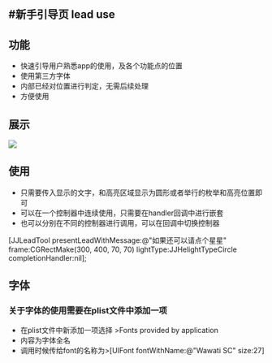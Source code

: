 #新手引导页 lead use
---

## 功能

* 快速引导用户熟悉app的使用，及各个功能点的位置
* 使用第三方字体
* 内部已经对位置进行判定，无需后续处理
* 方便使用

## 展示
![](https://github.com/Joyce-X/JJLeader/blob/master/JJLeader/send.gif?raw=true)

## 使用

* 只需要传入显示的文字，和高亮区域显示为圆形或者举行的枚举和高亮位置即可
* 可以在一个控制器中连续使用，只需要在handler回调中进行嵌套
* 也可以分别在不同的控制器进行调用，可以在回调中切换控制器

[JJLeadTool presentLeadWithMessage:@"如果还可以请点个星星" frame:CGRectMake(300, 400, 70, 70) lightType:JJHelightTypeCircle completionHandler:nil];


## 字体

### 关于字体的使用需要在plist文件中添加一项

* 在plist文件中新添加一项选择 >Fonts provided by application
* 内容为字体全名
* 调用时候传给font的名称为>[UIFont fontWithName:@"Wawati SC" size:27]

